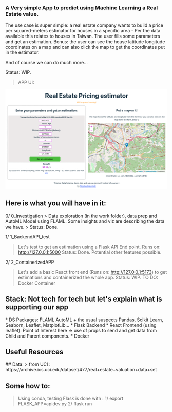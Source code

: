 ### A Very simple App to predict using Machine Learning a Real Estate value.

The use case is super simple: a real estate company wants to build a price per squared-meters estimator for houses in a specific area - Per the data available this relates to houses in Taiwan. The user fills some parameters and get an estimation.
Bonus: the user can see the house latitude longitude coordinates on a map and can also click the map to get the coordinates put in the estimator.

And of course we can do much more...

Status: WIP.

> APP UI: 
<img src="./Real Estate Pricing Estimator App Screenshot.png" />

<h2>Here is what you will have in it:</h2>
0/ 0_Investigation
> Data exploration (in the work folder), data prep and AutoML Model using FLAML. Some insights and viz are describing the data we have.
> Status: Done.

1/ 1_BackendAPI_test
> Let's test to get an estimation using a Flask API End point. Runs on: http://127.0.0.1:5000
> Status: Done. Potential other features possible.

2/ 2_ContainerizedAPP
> Let's add a basic React front end (Runs on: http://127.0.0.1:5173) to get estimations and containerized the whole app.
> Status: WIP.
> TO DO: Docker Container

<h2>Stack: Not tech for tech but let's explain what is supporting our app</h2>
* DS Packages: FLAML AutoML + the usual suspects Pandas, Scikit Learn, Seaborn, Leaflet, MatplotLib...
* Flask Backend
* React Frontend (using leaflet): Point of Interest here => use of props to send and get data from Child and Parent components.
* Docker

<h2>Useful Resources </h2>
## Data:
> from UCI : https://archive.ics.uci.edu/dataset/477/real+estate+valuation+data+set


## Some how to:
> Using conda, testing Flask is done with : 1/ export FLASK_APP=apidev.py 2/ flask run